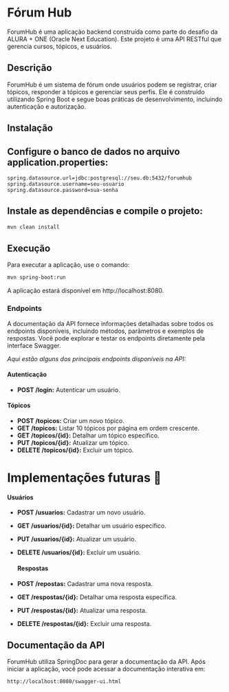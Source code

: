 # Fórum Hub


ForumHub é uma aplicação backend construída como parte do desafio da ALURA + ONE (Oracle Next Education). Este projeto é uma API RESTful que gerencia cursos, tópicos, e usuários.

## Descrição
ForumHub é um sistema de fórum onde usuários podem se registrar, criar tópicos, responder a tópicos e gerenciar seus perfis. Ele é construído utilizando Spring Boot e segue boas práticas de desenvolvimento, incluindo autenticação e autorização.

## Instalação


## Configure o banco de dados no arquivo application.properties:

```properties
spring.datasource.url=jdbc:postgresql://seu.db:5432/forumhub
spring.datasource.username=seu-usuario
spring.datasource.password=sua-senha
```

## Instale as dependências e compile o projeto:

```bash
mvn clean install
```

## Execução
Para executar a aplicação, use o comando:

```bash
mvn spring-boot:run
```

A aplicação estará disponível em http://localhost:8080.



### Endpoints
A documentação da API fornece informações detalhadas sobre todos os endpoints disponíveis, incluindo métodos, parâmetros e exemplos de respostas. Você pode explorar e testar os endpoints diretamente pela interface Swagger.

_Aqui estão alguns dos principais endpoints disponíveis na API:_

#### Autenticação
- **POST /login:** Autenticar um usuário.


#### Tópicos
- **POST /topicos:** Criar um novo tópico.
- **GET /topicos:** Listar 10 tópicos por página em ordem crescente.
- **GET /topicos/{id}:** Detalhar um tópico específico.
- **PUT /topicos/{id}:** Atualizar um tópico.
- **DELETE /topicos/{id}:** Excluir um tópico.


# Implementações futuras :rocket:

  #### Usuários 
- **POST /usuarios:** Cadastrar um novo usuário.
- **GET /usuarios/{id}:** Detalhar um usuário específico.
- **PUT /usuarios/{id}:** Atualizar um usuário.
- **DELETE /usuarios/{id}:** Excluir um usuário.

   #### Respostas
- **POST /repostas:** Cadastrar uma nova resposta.
- **GET /respostas/{id}:** Detalhar uma resposta específica.
- **PUT /respostas/{id}:** Atualizar uma resposta.
- **DELETE /respostas/{id}:** Excluir uma resposta.

## Documentação da API
ForumHub utiliza SpringDoc para gerar a documentação da API. Após iniciar a aplicação, você pode acessar a documentação interativa em:

```bash
http://localhost:8080/swagger-ui.html
```
